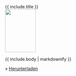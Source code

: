 <div class="row row-cols-1 row-cols-sm-2 row-cols-xl-2 g-4 mb-3">
    <div class="col">
        <div class="card bg-yellow text-dark">
            <div class="card-header">{{ include.title }}</div>
            <div class="card-body">
                <img class="border border-white float-start me-4" src="{{ site.baseurl }}/assets/images{{ include.image }}" width="100" height="140">
                <p>{{ include.body | markdownify }}</p>
                <p>&raquo; <a class="text-light" href="{{ site.baseurl }}{{ include.link }}">Herunterladen</a></p>
            </div>
        </div>
    </div>
</div>
